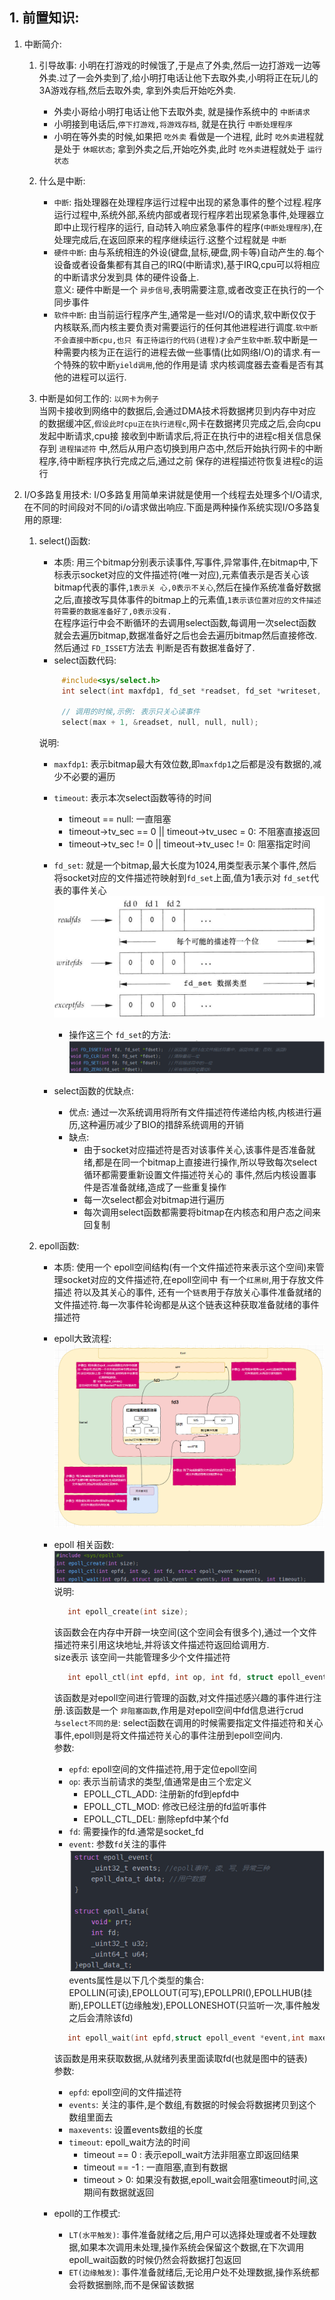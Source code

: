 ## 1. 前置知识:  
1. 中断简介:  
    1. 引导故事: 小明在打游戏的时候饿了,于是点了外卖,然后一边打游戏一边等外卖.过了一会外卖到了,给小明打电话让他下去取外卖,小明将正在玩儿的3A游戏存档,然后去取外卖,
    拿到外卖后开始吃外卖.  
        - 外卖小哥给小明打电话让他下去取外卖, 就是操作系统中的 `中断请求`
        - 小明接到电话后,`停下打游戏,将游戏存档`, 就是在执行 `中断处理程序`  
        - 小明在等外卖的时候,如果把 `吃外卖` 看做是一个进程, 此时 `吃外卖`进程就是处于 `休眠状态`; 拿到外卖之后,开始吃外卖,此时 `吃外卖`进程就处于 `运行状态`  
    2. 什么是中断:  
        - `中断`: 指处理器在处理程序运行过程中出现的紧急事件的整个过程.程序运行过程中,系统外部,系统内部或者现行程序若出现紧急事件,处理器立即中止现行程序的运行,
          自动转入响应紧急事件的程序(`中断处理程序`),在处理完成后,在返回原来的程序继续运行.这整个过程就是 `中断`
        - `硬件中断`: 由与系统相连的外设(键盘,鼠标,硬盘,网卡等)自动产生的.每个设备或者设备集都有其自己的IRQ(中断请求),基于IRQ,cpu可以将相应的中断请求分发到具
          体的硬件设备上.  
          意义: 硬件中断是一个 `异步信号`,表明需要注意,或者改变正在执行的一个同步事件
        - `软件中断`: 由当前运行程序产生,通常是一些对I/O的请求,软中断仅仅于内核联系,而内核主要负责对需要运行的任何其他进程进行调度.`软中断不会直接中断cpu,也只
          有正待运行的代码(进程)才会产生软中断`.软中断是一种需要内核为正在运行的进程去做一些事情(比如网络I/O)的请求.有一个特殊的软中断`yield调用`,他的作用是请
          求内核调度器去查看是否有其他的进程可以运行.  
          
    3. 中断是如何工作的: `以网卡为例子`  
       当网卡接收到网络中的数据后,会通过DMA技术将数据拷贝到内存中对应的数据缓冲区,`假设此时cpu正在执行进程c`,网卡在数据拷贝完成之后,会向cpu发起中断请求,cpu接
       接收到中断请求后,将正在执行中的进程c相关信息保存到 `进程描述符` 中,然后从用户态切换到用户态中,然后开始执行网卡的中断程序,待中断程序执行完成之后,通过之前
       保存的进程描述符恢复进程c的运行
       
2. I/O多路复用技术: I/O多路复用简单来讲就是使用一个线程去处理多个I/O请求,在不同的时间段对不同的i/o请求做出响应.下面是两种操作系统实现I/O多路复用的原理:  
    1. select()函数:
       - 本质: 用三个bitmap分别表示读事件,写事件,异常事件,在bitmap中,下标表示socket对应的文件描述符(唯一对应),元素值表示是否关心该bitmap代表的事件,`1表示关
         心,0表示不关心`,然后在操作系统准备好数据之后,直接改写具体事件的bitmap上的元素值,`1表示该位置对应的文件描述符需要的数据准备好了,0表示没有.`  
         在程序运行中会不断循环的去调用select函数,每调用一次select函数就会去遍历bitmap,数据准备好之后也会去遍历bitmap然后直接修改.然后通过 `FD_ISSET`方法去
         判断是否有数据准备好了.
       - select函数代码:  
       ```c++
            #include<sys/select.h>
            int select(int maxfdp1, fd_set *readset, fd_set *writeset, fd_set *exceptset, struct timeval *timeout)
       
            // 调用的时候,示例: 表示只关心读事件
            select(max + 1, &readset, null, null, null);
       ```
       说明:  
       - `maxfdp1`: 表示bitmap最大有效位数,即`maxfdp1`之后都是没有数据的,减少不必要的遍历  
       - `timeout`: 表示本次select函数等待的时间
         - timeout == null: 一直阻塞  
         - timeout->tv_sec == 0 || timeout->tv_usec = 0: 不阻塞直接返回  
         - timeout->tv_sec != 0 || timeout->tv_usec != 0: 阻塞指定时间  
       - `fd_set`: 就是一个bitmap,最大长度为1024,用类型表示某个事件,然后将socket对应的文件描述符映射到`fd_set`上面,值为1表示对 `fd_set`代表的事件关心  
        ![bitmap示意图](../../_media/chapter13_Netty/4_netty线程模型/select的bitmap示意图.png)  
            - 操作这三个 `fd_set`的方法:  
            ![操作fd_set](../../_media/chapter13_Netty/4_netty线程模型/操作bitmap的方法.png)   
              
       - select函数的优缺点:  
            - 优点: 通过一次系统调用将所有文件描述符传递给内核,内核进行遍历,这种遍历减少了BIO的措辞系统调用的开销
            - 缺点:  
                - 由于socket对应描述符是否对该事件关心,该事件是否准备就绪,都是在同一个bitmap上直接进行操作,所以导致每次select循环都需要重新设置文件描述符关心的
            事件,然后内核设置事件是否准备就绪,造成了一些重复操作
                - 每一次select都会对bitmap进行遍历
                - 每次调用select函数都需要将bitmap在内核态和用户态之间来回复制
    
    2. epoll函数:
       - 本质: 使用一个 epoll空间结构(有一个文件描述符来表示这个空间)来管理socket对应的文件描述符,在epoll空间中 有一个`红黑树`,用于存放文件描述
         符以及其关心的事件, 还有一个`链表`用于存放关心事件准备就绪的文件描述符.每一次事件轮询都是从这个链表这种获取准备就绪的事件描述符
       - epoll大致流程:  
        ![epoll大致流程](../../_media/chapter13_Netty/4_netty线程模型/epoll大致流程.png)  
       - epoll 相关函数:  
        ![epoll相关函数](../../_media/chapter13_Netty/4_netty线程模型/epoll相关函数.png)  
         说明:  
         ```c
            int epoll_create(int size);
         ```
         该函数会在内存中开辟一块空间(这个空间会有很多个),通过一个文件描述符来引用这块地址,并将该文件描述符返回给调用方.  
         size表示 该空间一共能管理多少个文件描述符
         ```c
            int epoll_ctl(int epfd, int op, int fd, struct epoll_event *event)
         ```
         该函数是对epoll空间进行管理的函数,对文件描述感兴趣的事件进行注册.该函数是一个 `非阻塞函数`,作用是对epoll空间中fd信息进行crud  
         `与select不同的是`: select函数在调用的时候需要指定文件描述符和关心事件,epoll则是将文件描述符关心的事件注册到epoll空间内.  
         参数: 
            - `epfd`: epoll空间的文件描述符,用于定位epoll空间
            - `op`: 表示当前请求的类型,值通常是由三个宏定义
                - EPOLL_CTL_ADD: 注册新的fd到epfd中
                - EPOLL_CTL_MOD: 修改已经注册的fd监听事件
                - EPOLL_CTL_DEL: 删除epfd中某个fd
            - `fd`: 需要操作的fd.通常是socket_fd
            - `event`: 参数`fd`关注的事件   
              ![event结构体](../../_media/chapter13_Netty/4_netty线程模型/event结构体.png)  
              events属性是以下几个类型的集合:  
              EPOLLIN(可读),EPOLLOUT(可写),EPOLLPRI(),EPOLLHUB(挂断),EPOLLET(边缘触发),EPOLLONESHOT(只监听一次,事件触发之后会清除该fd)  

         ```c
            int epoll_wait(int epfd,struct epoll_event *event,int maxevents,int timeout)
         ```
         该函数是用来获取数据,从就绪列表里面读取fd(也就是图中的链表)  
         参数:  
            - `epfd`: epoll空间的文件描述符  
            - `events`: 关注的事件,是个数组,有数据的时候会将数据拷贝到这个数组里面去  
            - `maxevents`: 设置events数组的长度 
            - `timeout`: epoll_wait方法的时间  
                - timeout == 0 : 表示epoll_wait方法非阻塞立即返回结果
                - timeout == -1 : 一直阻塞,直到有数据
                - timeout > 0: 如果没有数据,epoll_wait会阻塞timeout时间,这期间有数据就返回 
    
        - epoll的工作模式:
            - `LT(水平触发)`: 事件准备就绪之后,用户可以选择处理或者不处理数据,如果本次调用未处理,操作系统会保留这个数据,在下次调用epoll_wait函数的时候仍然会将数据打包返回
            - `ET(边缘触发)`: 事件准备就绪后,无论用户处不处理数据,操作系统都会将数据删除,而不是保留该数据